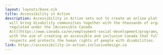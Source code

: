 ```yaml
---
layout: layouts/base.njk
title: Accessibility in Action
description: Accessibility in Action sets out to create an online platform that
  will bring disability communities together with the thousands of organizations
  regulated under the [Accessible Canada
  Act](https://www.canada.ca/en/employment-social-development/programs/accessible-canada.html)
  with the aim of creating an accessible and inclusive Canada that fully
  respects and protects the human rights of people with disabilities.
link: https://accessibility-in-action.inclusivedesign.ca
---
```

